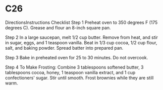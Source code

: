 # C26
DirectionsInstructions Checklist
Step 1
Preheat oven to 350 degrees F (175 degrees C). Grease and flour an 8-inch square pan.

Step 2
In a large saucepan, melt 1/2 cup butter. Remove from heat, and stir in sugar, eggs, and 1 teaspoon vanilla. Beat in 1/3 cup cocoa, 1/2 cup flour, salt, and baking powder. Spread batter into prepared pan.

Step 3
Bake in preheated oven for 25 to 30 minutes. Do not overcook.

Step 4
To Make Frosting: Combine 3 tablespoons softened butter, 3 tablespoons cocoa, honey, 1 teaspoon vanilla extract, and 1 cup confectioners' sugar. Stir until smooth. Frost brownies while they are still warm.
